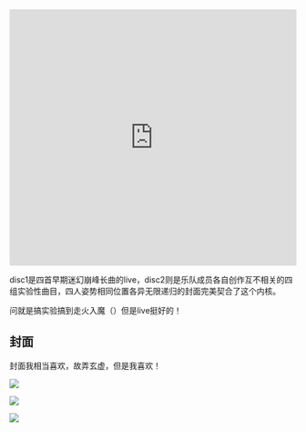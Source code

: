 ---
---

<iframe allow="autoplay *; encrypted-media *; fullscreen *; clipboard-write" frameborder="0" height="450" style="width:100%;max-width:660px;overflow:hidden;background:transparent;" sandbox="allow-forms allow-popups allow-same-origin allow-scripts allow-storage-access-by-user-activation allow-top-navigation-by-user-activation" src="https://embed.music.apple.com/hk/album/ummagumma/1065978159?l=en"></iframe>


disc1是四首早期迷幻崩峰长曲的live，disc2则是乐队成员各自创作互不相关的四组实验性曲目，四人姿势相同位置各异无限递归的封面完美契合了这个内核。

问就是搞实验搞到走火入魔（）但是live挺好的！

## 封面

封面我相当喜欢，故弄玄虚，但是我喜欢！

![](https://is3-ssl.mzstatic.com/image/thumb/Music2/v4/05/93/6d/05936d1f-5476-d791-438f-9b3573fd2bee/886445635812.jpg/1000x1000bb.jpg)

![](https://picture-guan.oss-cn-hangzhou.aliyuncs.com/20220818041713.png)

![](https://picture-guan.oss-cn-hangzhou.aliyuncs.com/IMG_9238.GIF)